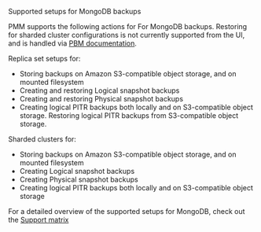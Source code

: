 Supported setups for MongoDB backups

PMM supports the following actions for For MongoDB backups. Restoring for sharded cluster configurations is not currently supported from the UI, and is handled via [PBM documentation](https://docs.percona.com/percona-backup-mongodb/usage/restore.html).

Replica set setups for:

  - Storing backups on Amazon S3-compatible object storage, and on mounted filesystem
  - Creating and restoring Logical snapshot backups
  - Creating and restoring Physical snapshot backups
  - Creating logical PITR backups both locally and on S3-compatible object storage. Restoring logical PITR backups from S3-compatible object storage.
  
Sharded clusters for:
  - Storing backups on Amazon S3-compatible object storage, and on mounted filesystem
  - Creating Logical snapshot backups
  - Creating Physical snapshot backups
  - Creating logical PITR backups both locally and on S3-compatible object storage
 
For a detailed overview of the supported setups for MongoDB, check out the [Support matrix](../backup/mongodb_limitations.md)